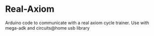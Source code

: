 # Real-Axiom
Arduino code to communicate with a real axiom cycle trainer.  Use with mega-adk and circuits@home usb library
